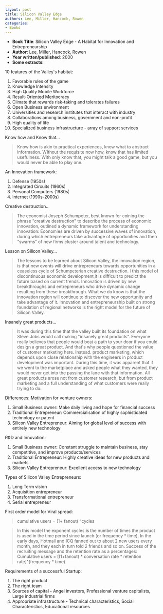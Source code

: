 ```yaml
---
layout: post
title: Silicon Valley Edge
authors: Lee, Miller, Hancock, Rowen
categories:
- Books
---
```


- **Book Title**: Silicon Valley Edge - A Habitat for Innovation and Entrepreneurship
- **Author**: Lee, Miller, Hancock, Rowen
- **Year written/published**: 2000
- **Some extracts**:

10 features of the Valley's habitat:

1. Favorable rules of the game
2. Knowledge Intensity
3. High Quality Mobile Workforce
4. Result-Oriented Meritocracy
5. Climate that rewards risk-taking and tolerates failures
6. Open Business environment
7. Universities and research institutes that interact with industry
8. Collaborations among business, government and non-profit
9. High quality of life
10. Specialized business infrastructure - array of support services

Know how and Know that...

> Know how is akin to practical experiences, know what to abstract information. WIthout the requisite now how, know that has limited usefulness. With only know that, you might talk a good game, but you would never be able to play one.

An Innovation framework:

1. Defense (1950s)
2. Integrated Circuits (1960s)
3. Personal Computers (1980s)
4. Internet (1990s-2000s)

Creative destruction...

> The economist Joseph Schumpeter, best known for coining the phrase "creative destruction" to describe the process of economic innovation, outlined a dynamic framework for understanding innovation: Economies are driven by successive waves of innovation, during which entrepreneurs take advantage of opportunities and then "swarms" of new firms cluster around talent and technology.

Lesson on Silicon Valley...

> The lessons to be learned about Silicon Valley, the innovation region, is that new events will drive entrepreneurs towards opportunities in a ceaseless cycle of Schumpeterian creative destruction. I this model of discontinuous economic development,it is difficult to predict the future based on current trends. Innovation is driven by new breakthroughs and entrepreneurs who drive dynamic change resulting from these breakthrough. What we do know is that the innovation region will continue to discover the new opportunity and take advantage of it. Innovation and entrepreneurship built on strong foundation of regional networks is the right model for the future of Silicon Valley.

Insanely great products...

> It was during this time that the valley built its foundation on what Steve Jobs would call making "insanely great products". Everyone really believes that people would beat a path to your door if you could design a great product. And that's why people questioned the value of customer marketing here. Instead. product marketing, which depends upon close relationship with the engineers in product development was important. During this time, it was apparent that if we went to the marketplace and asked people what they wanted, they would never get into the passing the lane with that information. All great products arose not from customer research, but from product marketing and a full understanding of what customers were really trying to do.

Differences: Motivation for venture owners:

1. Small Business owner: Make daily living and hope for financial success
2. Traditional Entrepreneur: Commercialisation of highly sophisticated technology or patent
3. Silicon Valley Entrepreneur: Aiming for global level of success with entirely new technology

R&D and Innovation:

1. Small Business owner: Constant struggle to maintain business, stay competitive, and improve products/services
2. Traditional Entrepreneur: Highly creative ideas for new products and markets
3. Silicon Valley Entrepreneur: Excellent access to new technology

Types of Silicon Valley Entrepreneurs:

1. Long Term vision
2. Acquisition entrepreneur
3. Transformational entrepreneur
4. Serial entrepreneur

First order model for Viral spread:

> cumulative users = (1+ fanout) ^cycles

> In this model the exponent cycles is the number of times the product is used in the time period since launch (or frequency \* time). In the early days, Hotmail and ICQ fanned out to about 2 new users every month, and they each in turn told 2 friends and so on. Success of the recruiting message and the retention rate as a percentages: Cumulative users = [(1+fanout) \* conversation rate \* retention rate]^(frequency \* time)

Requirements of a successful Startup:

1. The right product
2. The right team
3. Sources of capital - Angel investors, Professional venture capitalists, Large industrial firms
4. Appropriate infrastructure - Technical characteristics, Social Characteristics, Educational resources
